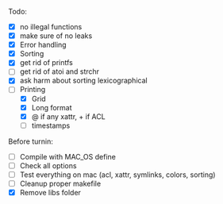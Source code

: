 Todo:
 - [X] no illegal functions
 - [X] make sure of no leaks
 - [X] Error handling
 - [X] Sorting
 - [X] get rid of printfs
 - [ ] get rid of atoi and strchr
 - [X] ask harm about sorting lexicographical
 - [ ] Printing
   - [X] Grid
   - [X] Long format
   - [X] @ if any xattr, + if ACL
   - [ ] timestamps

Before turnin:
 - [ ] Compile with MAC_OS define
 - [ ] Check all options
 - [ ] Test everything on mac (acl, xattr, symlinks, colors, sorting)
 - [ ] Cleanup proper makefile
 - [X] Remove libs folder
